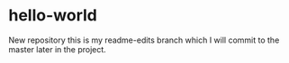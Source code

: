 # hello-world
New repository 
this is my readme-edits branch which I will commit to the master later in the project. 
